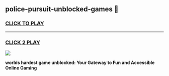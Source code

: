 
## police-pursuit-unblocked-games 👋
<h3>
<a href="https://premium.freeplayer.one?title=police-pursuit-unblocked-games&ref=14F">CLICK TO PLAY</a></h3>
<hr>

<h3>
<a href="https://premium.freeplayer.one?title=police-pursuit-unblocked-games&ref=14F">CLICK 2 PLAY</a>
  
</h3>

<a href="https://premium.freeplayer.one?title=police-pursuit-unblocked-games&ref=12F/"><img src="https://clearcache.store/games.png"></a>


**worlds hardest game unblocked: Your Gateway to Fun and Accessible Online Gaming**
